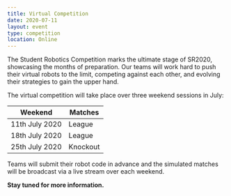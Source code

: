 ```yaml
---
title: Virtual Competition
date: 2020-07-11
layout: event
type: competition
location: Online
---
```


The Student Robotics Competition marks the ultimate stage of SR2020, showcasing the months of preparation. Our teams will work hard to push their virtual robots to the limit, competing against each other, and evolving their strategies to gain the upper hand.

The virtual competition will take place over three weekend sessions in July:

Weekend         | Matches
----------------|---------
11th July 2020  | League
18th July 2020  | League
25th July 2020  | Knockout

Teams will submit their robot code in advance and the simulated matches
will be broadcast via a live stream over each weekend.

**Stay tuned for more information.**
